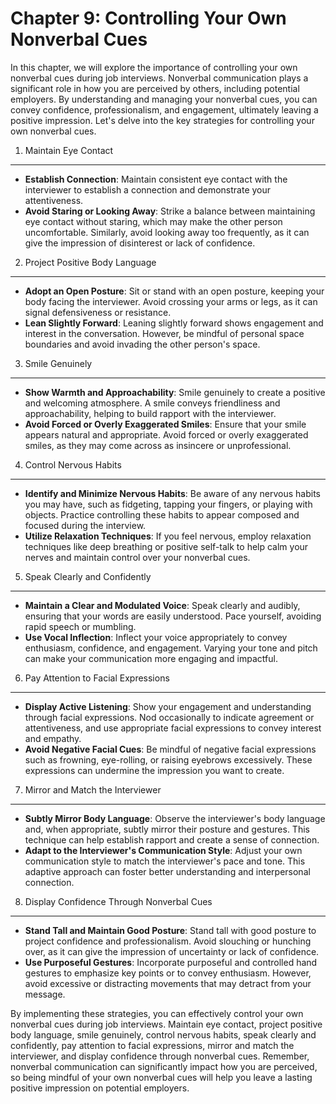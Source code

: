 Chapter 9: Controlling Your Own Nonverbal Cues
==============================================

In this chapter, we will explore the importance of controlling your own nonverbal cues during job interviews. Nonverbal communication plays a significant role in how you are perceived by others, including potential employers. By understanding and managing your nonverbal cues, you can convey confidence, professionalism, and engagement, ultimately leaving a positive impression. Let's delve into the key strategies for controlling your own nonverbal cues.

1. Maintain Eye Contact
-----------------------

* **Establish Connection**: Maintain consistent eye contact with the interviewer to establish a connection and demonstrate your attentiveness.
* **Avoid Staring or Looking Away**: Strike a balance between maintaining eye contact without staring, which may make the other person uncomfortable. Similarly, avoid looking away too frequently, as it can give the impression of disinterest or lack of confidence.

2. Project Positive Body Language
---------------------------------

* **Adopt an Open Posture**: Sit or stand with an open posture, keeping your body facing the interviewer. Avoid crossing your arms or legs, as it can signal defensiveness or resistance.
* **Lean Slightly Forward**: Leaning slightly forward shows engagement and interest in the conversation. However, be mindful of personal space boundaries and avoid invading the other person's space.

3. Smile Genuinely
------------------

* **Show Warmth and Approachability**: Smile genuinely to create a positive and welcoming atmosphere. A smile conveys friendliness and approachability, helping to build rapport with the interviewer.
* **Avoid Forced or Overly Exaggerated Smiles**: Ensure that your smile appears natural and appropriate. Avoid forced or overly exaggerated smiles, as they may come across as insincere or unprofessional.

4. Control Nervous Habits
-------------------------

* **Identify and Minimize Nervous Habits**: Be aware of any nervous habits you may have, such as fidgeting, tapping your fingers, or playing with objects. Practice controlling these habits to appear composed and focused during the interview.
* **Utilize Relaxation Techniques**: If you feel nervous, employ relaxation techniques like deep breathing or positive self-talk to help calm your nerves and maintain control over your nonverbal cues.

5. Speak Clearly and Confidently
--------------------------------

* **Maintain a Clear and Modulated Voice**: Speak clearly and audibly, ensuring that your words are easily understood. Pace yourself, avoiding rapid speech or mumbling.
* **Use Vocal Inflection**: Inflect your voice appropriately to convey enthusiasm, confidence, and engagement. Varying your tone and pitch can make your communication more engaging and impactful.

6. Pay Attention to Facial Expressions
--------------------------------------

* **Display Active Listening**: Show your engagement and understanding through facial expressions. Nod occasionally to indicate agreement or attentiveness, and use appropriate facial expressions to convey interest and empathy.
* **Avoid Negative Facial Cues**: Be mindful of negative facial expressions such as frowning, eye-rolling, or raising eyebrows excessively. These expressions can undermine the impression you want to create.

7. Mirror and Match the Interviewer
-----------------------------------

* **Subtly Mirror Body Language**: Observe the interviewer's body language and, when appropriate, subtly mirror their posture and gestures. This technique can help establish rapport and create a sense of connection.
* **Adapt to the Interviewer's Communication Style**: Adjust your own communication style to match the interviewer's pace and tone. This adaptive approach can foster better understanding and interpersonal connection.

8. Display Confidence Through Nonverbal Cues
--------------------------------------------

* **Stand Tall and Maintain Good Posture**: Stand tall with good posture to project confidence and professionalism. Avoid slouching or hunching over, as it can give the impression of uncertainty or lack of confidence.
* **Use Purposeful Gestures**: Incorporate purposeful and controlled hand gestures to emphasize key points or to convey enthusiasm. However, avoid excessive or distracting movements that may detract from your message.

By implementing these strategies, you can effectively control your own nonverbal cues during job interviews. Maintain eye contact, project positive body language, smile genuinely, control nervous habits, speak clearly and confidently, pay attention to facial expressions, mirror and match the interviewer, and display confidence through nonverbal cues. Remember, nonverbal communication can significantly impact how you are perceived, so being mindful of your own nonverbal cues will help you leave a lasting positive impression on potential employers.
